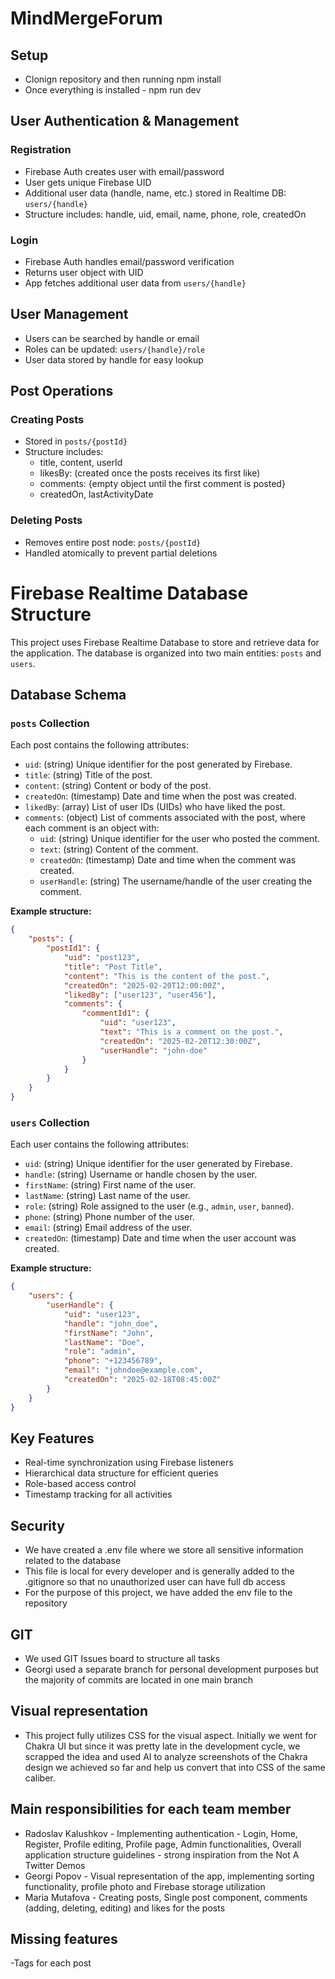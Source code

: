 # MindMergeForum

## Setup

- Clonign repository and then running npm install
- Once everything is installed - npm run dev

## User Authentication & Management

### Registration
- Firebase Auth creates user with email/password
- User gets unique Firebase UID
- Additional user data (handle, name, etc.) stored in Realtime DB: `users/{handle}`
- Structure includes: handle, uid, email, name, phone, role, createdOn

### Login
- Firebase Auth handles email/password verification
- Returns user object with UID
- App fetches additional user data from `users/{handle}`

## User Management
- Users can be searched by handle or email
- Roles can be updated: `users/{handle}/role`
- User data stored by handle for easy lookup

## Post Operations

### Creating Posts
- Stored in `posts/{postId}`
- Structure includes:
    - title, content, userId
    - likesBy: (created once the posts receives its first like)
    - comments: {empty object until the first comment is posted}
    - createdOn, lastActivityDate

### Deleting Posts
- Removes entire post node: `posts/{postId}`
- Handled atomically to prevent partial deletions

# Firebase Realtime Database Structure

This project uses Firebase Realtime Database to store and retrieve data for the application. The database is organized into two main entities: `posts` and `users`.

## Database Schema

### `posts` Collection
Each post contains the following attributes:

- `uid`: (string) Unique identifier for the post generated by Firebase.
- `title`: (string) Title of the post.
- `content`: (string) Content or body of the post.
- `createdOn`: (timestamp) Date and time when the post was created.
- `likedBy`: (array) List of user IDs (UIDs) who have liked the post.
- `comments`: (object) List of comments associated with the post, where each comment is an object with:
    - `uid`: (string) Unique identifier for the user who posted the comment.
    - `text`: (string) Content of the comment.
    - `createdOn`: (timestamp) Date and time when the comment was created.
    - `userHandle`: (string) The username/handle of the user creating the comment.

**Example structure:**
```json
{
    "posts": {
        "postId1": {
            "uid": "post123",
            "title": "Post Title",
            "content": "This is the content of the post.",
            "createdOn": "2025-02-20T12:00:00Z",
            "likedBy": ["user123", "user456"],
            "comments": {
                "commentId1": {
                    "uid": "user123",
                    "text": "This is a comment on the post.",
                    "createdOn": "2025-02-20T12:30:00Z",
                    "userHandle": "john-doe"
                }
            }
        }
    }
}
```

### `users` Collection
Each user contains the following attributes:

- `uid`: (string) Unique identifier for the user generated by Firebase.
- `handle`: (string) Username or handle chosen by the user.
- `firstName`: (string) First name of the user.
- `lastName`: (string) Last name of the user.
- `role`: (string) Role assigned to the user (e.g., `admin`, `user`, `banned`).
- `phone`: (string) Phone number of the user.
- `email`: (string) Email address of the user.
- `createdOn`: (timestamp) Date and time when the user account was created.

**Example structure:**
```json
{
    "users": {
        "userHandle": {
            "uid": "user123",
            "handle": "john_doe",
            "firstName": "John",
            "lastName": "Doe",
            "role": "admin",
            "phone": "+123456789",
            "email": "johndoe@example.com",
            "createdOn": "2025-02-18T08:45:00Z"
        }
    }
}
```

## Key Features
- Real-time synchronization using Firebase listeners
- Hierarchical data structure for efficient queries
- Role-based access control
- Timestamp tracking for all activities

## Security

- We have created a .env file where we store all sensitive information related to the database
- This file is local for every developer and is generally added to the .gitignore so that no unauthorized user can have full db access
- For the purpose of this project, we have added the env file to the repository

## GIT

- We used GIT Issues board to structure all tasks
- Georgi used a separate branch for personal development purposes but the majority of commits are located in one main branch

## Visual representation

- This project fully utilizes CSS for the visual aspect. Initially we went for Chakra UI but since it was pretty late in the development cycle, we scrapped the idea and used AI to analyze screenshots of the Chakra design we achieved so far and help us convert that into CSS of the same caliber.

## Main responsibilities for each team member

- Radoslav Kalushkov - Implementing authentication - Login, Home, Register, Profile editing, Profile page, Admin functionalities, Overall application structure guidelines - strong inspiration from the Not A Twitter Demos
- Georgi Popov - Visual representation of the app, implementing sorting functionality, profile photo and Firebase storage utilization
- Maria Mutafova - Creating posts, Single post component, comments (adding, deleting, editing) and likes for the posts

## Missing features

-Tags for each post